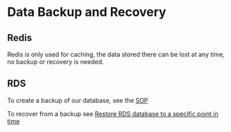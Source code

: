 # Data Backup and Recovery

## Redis
Redis is only used for caching, the data stored there can be lost at any time, no backup or recovery is needed.

## RDS
To create a backup of our database, see the [SOP](https://gitlab.cee.redhat.com/service/app-interface/-/blob/master/docs/aws/sop/create-rds-instance-from-snapshot.md)

To recover from a backup see [Restore RDS database to a specific point in time](https://gitlab.cee.redhat.com/service/app-interface/-/blob/master/docs/aws/sop/restore-rds-instance-to-specific-point-in-time.md)
